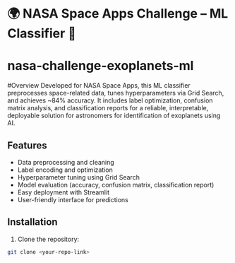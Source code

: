 
# 🌍 NASA Space Apps Challenge – ML Classifier 🚀
# nasa-challenge-exoplanets-ml
#Overview
Developed for NASA Space Apps, this ML classifier preprocesses space-related data, tunes hyperparameters via Grid Search, and achieves ~84% accuracy. It includes label optimization, confusion matrix analysis, and classification reports for a reliable, interpretable, deployable solution for astronomers for identification of exoplanets using AI.

## Features
- Data preprocessing and cleaning
- Label encoding and optimization
- Hyperparameter tuning using Grid Search
- Model evaluation (accuracy, confusion matrix, classification report)
- Easy deployment with Streamlit
- User-friendly interface for predictions

## Installation
1. Clone the repository:
```bash
git clone <your-repo-link>
